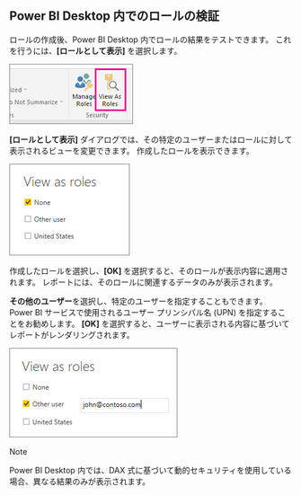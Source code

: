 ## <a name="validating-the-role-within-power-bi-desktop"></a>Power BI Desktop 内でのロールの検証
ロールの作成後、Power BI Desktop 内でロールの結果をテストできます。 これを行うには、**[ロールとして表示]** を選択します。

![](./media/rls-desktop-view-as-roles/powerbi-desktop-rls-view-as-roles.png)

**[ロールとして表示]** ダイアログでは、その特定のユーザーまたはロールに対して表示されるビューを変更できます。 作成したロールを表示できます。

![](./media/rls-desktop-view-as-roles/powerbi-desktop-rls-view-as-roles-dialog.png)

作成したロールを選択し、**[OK]** を選択すると、そのロールが表示内容に適用されます。 レポートには、そのロールに関連するデータのみが表示されます。

**その他のユーザー**を選択し、特定のユーザーを指定することもできます。 Power BI サービスで使用されるユーザー プリンシパル名 (UPN) を指定することをお勧めします。 **[OK]** を選択すると、ユーザーに表示される内容に基づいてレポートがレンダリングされます。 

![](./media/rls-desktop-view-as-roles/powerbi-desktop-rls-other-user.png)

> [!NOTE]
> Power BI Desktop 内では、DAX 式に基づいて動的セキュリティを使用している場合、異なる結果のみが表示されます。
> 
> 

